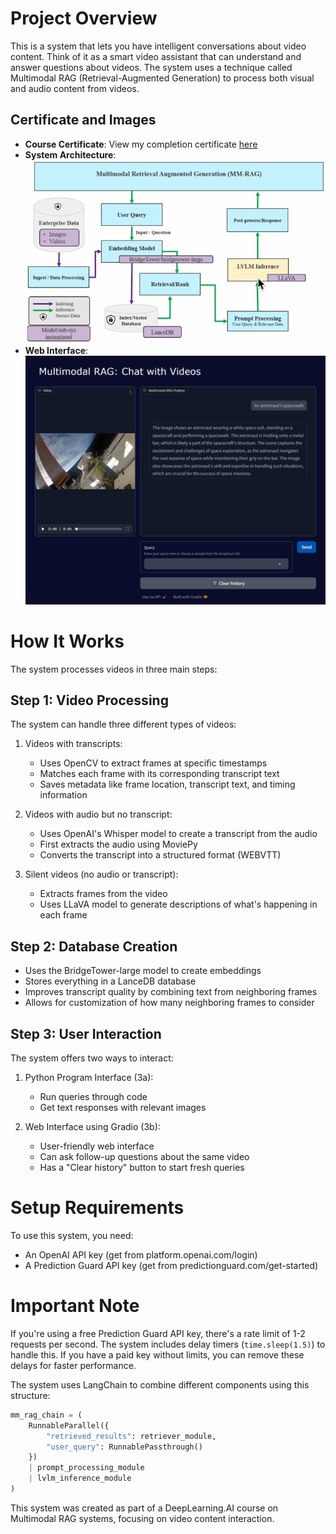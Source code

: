 

# Project Overview
This is a system that lets you have intelligent conversations about video content. Think of it as a smart video assistant that can understand and answer questions about videos. The system uses a technique called Multimodal RAG (Retrieval-Augmented Generation) to process both visual and audio content from videos.

## Certificate and Images
- **Course Certificate**: View my completion certificate [here](https://learn.deeplearning.ai/accomplishments/12b98ae0-cf49-4aa6-bb0a-7431fa9232a7?usp=sharing)
- **System Architecture**: ![Multimodal RAG System Architecture](Images/mm_rag.png)
- **Web Interface**: ![Gradio Web Interface](Images/gradio_interface.png)

# How It Works
The system processes videos in three main steps:

## Step 1: Video Processing
The system can handle three different types of videos:

1. Videos with transcripts:
   - Uses OpenCV to extract frames at specific timestamps
   - Matches each frame with its corresponding transcript text
   - Saves metadata like frame location, transcript text, and timing information

2. Videos with audio but no transcript:
   - Uses OpenAI's Whisper model to create a transcript from the audio
   - First extracts the audio using MoviePy
   - Converts the transcript into a structured format (WEBVTT)

3. Silent videos (no audio or transcript):
   - Extracts frames from the video
   - Uses LLaVA model to generate descriptions of what's happening in each frame

## Step 2: Database Creation
- Uses the BridgeTower-large model to create embeddings
- Stores everything in a LanceDB database
- Improves transcript quality by combining text from neighboring frames
- Allows for customization of how many neighboring frames to consider

## Step 3: User Interaction
The system offers two ways to interact:

1. Python Program Interface (3a):
   - Run queries through code
   - Get text responses with relevant images

2. Web Interface using Gradio (3b):
   - User-friendly web interface
   - Can ask follow-up questions about the same video
   - Has a "Clear history" button to start fresh queries

# Setup Requirements
To use this system, you need:
- An OpenAI API key (get from platform.openai.com/login)
- A Prediction Guard API key (get from predictionguard.com/get-started)

# Important Note
If you're using a free Prediction Guard API key, there's a rate limit of 1-2 requests per second. The system includes delay timers (`time.sleep(1.5)`) to handle this. If you have a paid key without limits, you can remove these delays for faster performance.

The system uses LangChain to combine different components using this structure:
```python
mm_rag_chain = (
    RunnableParallel({
        "retrieved_results": retriever_module,
        "user_query": RunnablePassthrough()
    })
    | prompt_processing_module
    | lvlm_inference_module
)
```

This system was created as part of a DeepLearning.AI course on Multimodal RAG systems, focusing on video content interaction.


